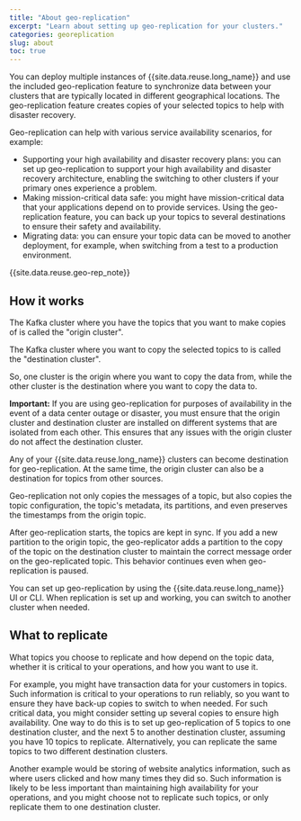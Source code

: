 ```yaml
---
title: "About geo-replication"
excerpt: "Learn about setting up geo-replication for your clusters."
categories: georeplication
slug: about
toc: true
---
```


You can deploy multiple instances of {{site.data.reuse.long_name}} and use the included geo-replication feature to synchronize data between your clusters that are typically located in different geographical locations. The geo-replication feature creates copies of your selected topics to help with disaster recovery.

Geo-replication can help with various service availability scenarios, for example:
* Supporting your high availability and disaster recovery plans: you can set up geo-replication to support your high availability and disaster recovery architecture, enabling the switching to other clusters if your primary ones experience a problem.
* Making mission-critical data safe: you might have mission-critical data that your applications depend on to provide services. Using the geo-replication feature, you can back up your topics to several destinations to ensure their safety and availability.
* Migrating data: you can ensure your topic data can be moved to another deployment, for example, when switching from a test to a production environment.

{{site.data.reuse.geo-rep_note}}

## How it works

The Kafka cluster where you have the topics that you want to make copies of is called the "origin cluster".

The Kafka cluster where you want to copy the selected topics to is called the "destination cluster".

So, one cluster is the origin where you want to copy the data from, while the other cluster is the destination where you want to copy the data to.

**Important:** If you are using geo-replication for purposes of availability in the event of a data center outage or disaster, you must ensure that the origin cluster and destination cluster are installed on different systems that are isolated from each other. This ensures that any issues with the origin cluster do not affect the destination cluster.

Any of your {{site.data.reuse.long_name}} clusters can become destination for geo-replication. At the same time, the origin cluster can also be a destination for topics from other sources.

Geo-replication not only copies the messages of a topic, but also copies the topic configuration, the topic's metadata, its partitions, and even preserves the timestamps from the origin topic.

After geo-replication starts, the topics are kept in sync. If you add a new partition to the origin topic, the geo-replicator adds a partition to the copy of the topic on the destination cluster to maintain the correct message order on the geo-replicated topic. This behavior continues even when geo-replication is paused.

You can set up geo-replication by using the {{site.data.reuse.long_name}} UI or CLI. When replication is set up and working, you can switch to another cluster when needed.

## What to replicate

What topics you choose to replicate and how depend on the topic data, whether it is critical to your operations, and how you want to use it.

For example, you might have transaction data for your customers in topics. Such information is critical to your operations to run reliably, so you want to ensure they have back-up copies to switch to when needed. For such critical data, you might consider setting up several copies to ensure high availability. One way to do this is to set up geo-replication of 5 topics to one destination cluster, and the next 5 to another destination cluster, assuming you have 10 topics to replicate. Alternatively, you can replicate the same topics to two different destination clusters.

Another example would be storing of website analytics information, such as where users clicked and how many times they did so. Such information is likely to be less important than maintaining high availability for your operations, and you might choose not to replicate such topics, or only replicate them to one destination cluster.
